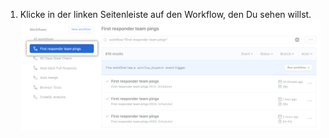 1. Klicke in der linken Seitenleiste auf den Workflow, den Du sehen willst. ![Workflow-Liste in der linken Seitenleiste](/assets/images/help/repository/workflow-sidebar.png)
